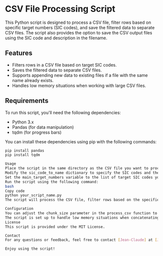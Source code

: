 # CSV File Processing Script

This Python script is designed to process a CSV file, filter rows based on specific target numbers (SIC codes), and save the filtered data to separate CSV files. The script also provides the option to save the CSV output files using the SIC code and description in the filename.

## Features

- Filters rows in a CSV file based on target SIC codes.
- Saves the filtered data to separate CSV files.
- Supports appending new data to existing files if a file with the same name already exists.
- Handles low memory situations when working with large CSV files.

## Requirements

To run this script, you'll need the following dependencies:

- Python 3.x
- Pandas (for data manipulation)
- tqdm (for progress bars)

You can install these dependencies using pip with the following commands:

```bash
pip install pandas
pip install tqdm

Usage
Place the script in the same directory as the CSV file you want to process.
Modify the sic_code_to_name dictionary to specify the SIC codes and their human-readable names.
Set the main_target_numbers variable to the list of target SIC codes you want to filter.
Run the script using the following command:
bash
Copy code
python your_script_name.py
The script will process the CSV file, filter rows based on the specified SIC codes, and save the filtered data to separate CSV files in a "Results" folder.

Configuration
You can adjust the chunk_size parameter in the process_csv function to control the chunk size when reading the CSV file.
The script is set up to handle low memory situations when concatenating data from existing files. You can modify the chunk size in the pd.read_csv function to further control memory usage.
License
This script is provided under the MIT License.

Contact
For any questions or feedback, feel free to contact [Jean-Claude] at [Jeanclaude17052000@gmail.com].

Enjoy using the script!
